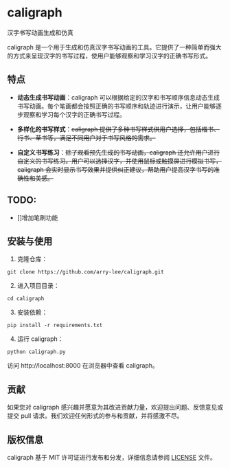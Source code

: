 # caligraph

汉字书写动画生成和仿真

caligraph 是一个用于生成和仿真汉字书写动画的工具。它提供了一种简单而强大的方式来呈现汉字的书写过程，使用户能够观察和学习汉字的正确书写形式。

## 特点

- **动态生成书写动画**：caligraph 可以根据给定的汉字和书写顺序信息动态生成书写动画。每个笔画都会按照正确的书写顺序和轨迹进行演示，让用户能够逐步观察和学习每个汉字的正确书写过程。

- **多样化的书写样式**：~~caligraph 提供了多种书写样式供用户选择，包括楷书、行书、草书等，满足不同用户对于书写风格的需求。~~

- **自定义书写练习**：~~除了观看预先生成的书写动画，caligraph 还允许用户进行自定义的书写练习。用户可以选择汉字，并使用鼠标或触摸屏进行模拟书写，caligraph 会实时显示书写效果并提供纠正建议，帮助用户提高汉字书写的准确性和美感。~~

## TODO:

- []增加笔刷功能


## 安装与使用

1. 克隆仓库：

`git clone https://github.com/arry-lee/caligraph.git`


2. 进入项目目录：

`cd caligraph`


3. 安装依赖：

`pip install -r requirements.txt`


4. 运行 caligraph：

`python caligraph.py`


访问 http://localhost:8000 在浏览器中查看 caligraph。

## 贡献

如果您对 caligraph 感兴趣并愿意为其改进贡献力量，欢迎提出问题、反馈意见或提交 pull 请求。我们欢迎任何形式的参与和贡献，并将感激不尽。

## 版权信息

caligraph 基于 MIT 许可证进行发布和分发，详细信息请参阅 [LICENSE](LICENSE) 文件。
